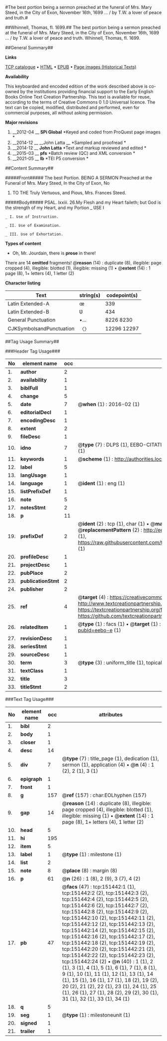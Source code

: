 #The best portion being a sermon preached at the funeral of Mrs. Mary Steed, in the City of Exon, November 16th, 1699 ... / by T.W. a lover of peace and truth.#

##Whinnell, Thomas, fl. 1699.##
The best portion being a sermon preached at the funeral of Mrs. Mary Steed, in the City of Exon, November 16th, 1699 ... / by T.W. a lover of peace and truth.
Whinnell, Thomas, fl. 1699.

##General Summary##

**Links**

[TCP catalogue](http://www.ota.ox.ac.uk/tcp/)  • 
[HTML](http://tei.it.ox.ac.uk/tcp/Texts-HTML/free/A96/A96318.html)  • 
[EPUB](http://tei.it.ox.ac.uk/tcp/Texts-EPUB/free/A96/A96318.epub) • 
[Page images (Historical Texts)](https://historicaltexts.jisc.ac.uk/eebo-42475278e)

**Availability**

This keyboarded and encoded edition of the work described above is co-owned by the
    institutions providing financial support to the Early English Books Online Text Creation
    Partnership. This text is available for reuse, according to the terms of  Creative Commons 0 1.0 Universal
    licence. The text can be copied, modified, distributed and performed, even for commercial
    purposes, all without asking permission.

**Major revisions**

1. __2012-04 __ __SPi Global__ *Keyed and coded from ProQuest page images *
1. __2014-12 __ __John Latta __ *Sampled and proofread *
1. __2014-12 __ __John Latta__ *Text and markup reviewed and edited *
1. __2015-03 __ __pfs__ *Batch review (QC) and XML conversion *
1. __2021-05 __ __lb__ *TEI P5 conversion *

##Content Summary##

#####Front#####
The best Portion. BEING A SERMON Preached at the Funeral of Mrs. Mary Steed, In the City of Exon, No
1. TO THE Truly Vertuous, and Pious, Mrs. Frances Steed.

#####Body#####
PSAL. lxxiii. 26.My Flesh and my Heart faileth; but God is the strength of my Heart, and my Portion 
    _ ƲSE I

    _ I. Ʋse of Instruction.

    _ II. Ʋse of Examination.

    _ III. Ʋse of Exhortation.

**Types of content**

  * Oh, Mr. Jourdain, there is **prose** in there!

There are 14 **omitted** fragments! 
 @__reason__ (14) : duplicate (8), illegible: page cropped (4), illegible: blotted (1), illegible: missing (1)  •  @__extent__ (14) : 1 page (8), 1+ letters (4), 1 letter (2)

**Character listing**


|Text|string(s)|codepoint(s)|
|---|---|---|
|Latin Extended-A|œ|339|
|Latin Extended-B|Ʋ|434|
|General Punctuation|•…|8226 8230|
|CJKSymbolsandPunctuation|〈〉|12296 12297|

##Tag Usage Summary##

###Header Tag Usage###

|No|element name|occ|attributes|
|---|---|---|---|
|1.|__author__|2||
|2.|__availability__|1||
|3.|__biblFull__|1||
|4.|__change__|5||
|5.|__date__|7| @__when__ (1) : 2016-02 (1)|
|6.|__editorialDecl__|1||
|7.|__encodingDesc__|1||
|8.|__extent__|2||
|9.|__fileDesc__|1||
|10.|__idno__|7| @__type__ (7) : DLPS (1), EEBO-CITATION (1), VID (1), EEBO-PROQUEST (1), STC (2), OCLC (1)|
|11.|__keywords__|1| @__scheme__ (1) : http://authorities.loc.gov/ (1)|
|12.|__label__|5||
|13.|__langUsage__|1||
|14.|__language__|1| @__ident__ (1) : eng (1)|
|15.|__listPrefixDef__|1||
|16.|__note__|5||
|17.|__notesStmt__|2||
|18.|__p__|11||
|19.|__prefixDef__|2| @__ident__ (2) : tcp (1), char (1)  •  @__matchPattern__ (2) : ([0-9\-]+):([0-9IVX]+) (1), (.+) (1)  •  @__replacementPattern__ (2) : http://eebo.chadwyck.com/downloadtiff?vid=$1&page=$2 (1), https://raw.githubusercontent.com/textcreationpartnership/Texts/master/tcpchars.xml#$1 (1)|
|20.|__profileDesc__|1||
|21.|__projectDesc__|1||
|22.|__pubPlace__|2||
|23.|__publicationStmt__|2||
|24.|__publisher__|2||
|25.|__ref__|4| @__target__ (4) : https://creativecommons.org/publicdomain/zero/1.0/ (1), http://www.textcreationpartnership.org/docs/. (1), https://textcreationpartnership.org/faq/#faq05 (1), https://github.com/textcreationpartnership (1)|
|26.|__relatedItem__|1| @__type__ (1) : facs (1)  •  @__target__ (1) : https://data.historicaltexts.jisc.ac.uk/view?pubId=eebo-e (1)|
|27.|__revisionDesc__|1||
|28.|__seriesStmt__|1||
|29.|__sourceDesc__|1||
|30.|__term__|3| @__type__ (3) : uniform_title (1), topical_term (2)|
|31.|__textClass__|1||
|32.|__title__|3||
|33.|__titleStmt__|2||


###Text Tag Usage###

|No|element name|occ|attributes|
|---|---|---|---|
|1.|__bibl__|2||
|2.|__body__|1||
|3.|__closer__|1||
|4.|__desc__|14||
|5.|__div__|7| @__type__ (7) : title_page (1), dedication (1), sermon (1), application (4)  •  @__n__ (4) : 1 (2), 2 (1), 3 (1)|
|6.|__epigraph__|1||
|7.|__front__|1||
|8.|__g__|157| @__ref__ (157) : char:EOLhyphen (157)|
|9.|__gap__|14| @__reason__ (14) : duplicate (8), illegible: page cropped (4), illegible: blotted (1), illegible: missing (1)  •  @__extent__ (14) : 1 page (8), 1+ letters (4), 1 letter (2)|
|10.|__head__|5||
|11.|__hi__|195||
|12.|__item__|5||
|13.|__label__|1| @__type__ (1) : milestone (1)|
|14.|__list__|2||
|15.|__note__|8| @__place__ (8) : margin (8)|
|16.|__p__|61| @__n__ (26) : 1 (8), 2 (9), 3 (7), 4 (2)|
|17.|__pb__|47| @__facs__ (47) : tcp:151442:1 (1), tcp:151442:2 (2), tcp:151442:3 (2), tcp:151442:4 (2), tcp:151442:5 (2), tcp:151442:6 (2), tcp:151442:7 (2), tcp:151442:8 (2), tcp:151442:9 (2), tcp:151442:10 (2), tcp:151442:11 (2), tcp:151442:12 (2), tcp:151442:13 (2), tcp:151442:14 (2), tcp:151442:15 (2), tcp:151442:16 (2), tcp:151442:17 (2), tcp:151442:18 (2), tcp:151442:19 (2), tcp:151442:20 (2), tcp:151442:21 (2), tcp:151442:22 (2), tcp:151442:23 (2), tcp:151442:24 (2)  •  @__n__ (40) : 1 (1), 2 (1), 3 (1), 4 (1), 5 (1), 6 (1), 7 (1), 8 (1), 9 (1), 10 (1), 11 (1), 12 (1), 13 (1), 14 (1), 15 (1), 16 (1), 17 (1), 18 (2), 19 (2), 20 (2), 21 (2), 22 (1), 23 (1), 24 (1), 25 (1), 26 (1), 27 (1), 28 (2), 29 (2), 30 (1), 31 (1), 32 (1), 33 (1), 34 (1)|
|18.|__q__|5||
|19.|__seg__|1| @__type__ (1) : milestoneunit (1)|
|20.|__signed__|1||
|21.|__trailer__|1||
